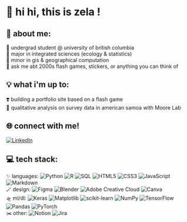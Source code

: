 # 👋 hi hi, this is zela !

## 💫 about me:
🔭 undergrad student @ university of british columbia<br>🤝 major in integrated sciences (ecology & statistics)<br>🌱 minor in gis & geographical computation<br>💬 ask me abt 2000s flash games, stickers, or anything you can think of<br>

## 💡 what i'm up to:
❣️ building a portfolio site based on a flash game<br>
🌴 qualitative analysis on survey data in american samoa with Moore Lab

## 🌐 connect with me!
[![LinkedIn](https://img.shields.io/badge/LinkedIn-%230077B5.svg?logo=linkedin&logoColor=white)](https://www.linkedin.com/in/zelalem-araya/) 

## 💻 tech stack:
✨ languages: ![Python](https://img.shields.io/badge/python-3670A0?style=flat&logo=python&logoColor=ffdd54) ![R](https://img.shields.io/badge/r-%23276DC3.svg?style=flat&logo=r&logoColor=white) ![SQL](https://img.shields.io/badge/sql-%2307405e.svg?style=flat&logo=sqlite&logoColor=white)
![HTML5](https://img.shields.io/badge/html5-%23E34F26.svg?style=flat&logo=html5&logoColor=white) ![CSS3](https://img.shields.io/badge/css3-%231572B6.svg?style=flat&logo=css3&logoColor=white) ![JavaScript](https://img.shields.io/badge/javascript-%23323330.svg?style=flat&logo=javascript&logoColor=%23F7DF1E) ![Markdown](https://img.shields.io/badge/markdown-%23000000.svg?style=flat&logo=markdown&logoColor=white) <br>
🪄 design: ![Figma](https://img.shields.io/badge/figma-%23F24E1E.svg?style=flat&logo=figma&logoColor=white) ![Blender](https://img.shields.io/badge/blender-%23F5792A.svg?style=flat&logo=blender&logoColor=white) ![Adobe Creative Cloud](https://img.shields.io/badge/Adobe%20Creative%20Cloud-DA1F26.svg?style=flat&logo=Adobe%20Creative%20Cloud&logoColor=white)  ![Canva](https://img.shields.io/badge/Canva-%2300C4CC.svg?style=flat&logo=Canva&logoColor=white)<br>
🛸 ml/dl: ![Keras](https://img.shields.io/badge/Keras-%23D00000.svg?style=flat&logo=Keras&logoColor=white) ![Matplotlib](https://img.shields.io/badge/Matplotlib-%23ffffff.svg?style=flat&logo=Matplotlib&logoColor=black) ![scikit-learn](https://img.shields.io/badge/scikit--learn-%23F7931E.svg?style=flat&logo=scikit-learn&logoColor=white) ![NumPy](https://img.shields.io/badge/numpy-%23013243.svg?style=flat&logo=numpy&logoColor=white) ![TensorFlow](https://img.shields.io/badge/TensorFlow-%23FF6F00.svg?style=flat&logo=TensorFlow&logoColor=white) ![Pandas](https://img.shields.io/badge/pandas-%23150458.svg?style=flat&logo=pandas&logoColor=white) ![PyTorch](https://img.shields.io/badge/PyTorch-%23EE4C2C.svg?style=flat&logo=PyTorch&logoColor=white) <br>
✂️ other: ![Notion](https://img.shields.io/badge/Notion-%23000000.svg?style=flat&logo=notion&logoColor=white) ![Jira](https://img.shields.io/badge/jira-%230A0FFF.svg?style=flat&logo=jira&logoColor=white)
